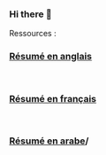 ### Hi there 👋

Ressources :

<h3><a href="https://resumefrancisjames.github.io/resumeFRANCISJames/cv_james-Anglais.html">Résumé en anglais</a></h3>
<br>
<h3><a href="https://resumefrancisjames.github.io/resumeFRANCISJames/cv_james-fran%C3%A7aise.html">Résumé en français</a></h3>
<br>
<h3><a href="https://resumefrancisjames.github.io/resumeFRANCISJames/cv_james-arabe.html"> Résumé en arabe</a>/<h3>
<!--
**resumefrancisJames/resumeFRANCISJames** is a ✨ _special_ ✨ repository because its `README.md` (this file) appears on your GitHub profile.

Here are some ideas to get you started:

- 🔭 I’m currently working on ...
- 🌱 I’m currently learning ...
- 👯 I’m looking to collaborate on ...
- 🤔 I’m looking for help with ...
- 💬 Ask me about ...
- 📫 How to reach me: ...
- 😄 Pronouns: ...
- ⚡ Fun fact: ...
-->
